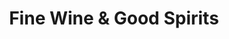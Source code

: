 ---
title: "Fine Wine & Good Spirits"
url: /king-of-prussia/fine-wine-and-good-spirits/
shop: alcohol
---